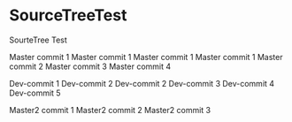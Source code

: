 # SourceTreeTest
SourteTree Test

Master commit 1
Master commit 1
Master commit 1
Master commit 1
Master commit 2
Master commit 3
Master commit 4

Dev-commit 1
Dev-commit 2
Dev-commit 2
Dev-commit 3
Dev-commit 4
Dev-commit 5

Master2 commit 1
Master2 commit 2
Master2 commit 3